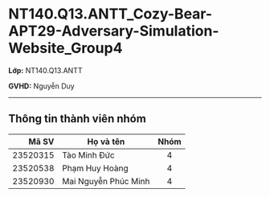 # NT140.Q13.ANTT_Cozy-Bear-APT29-Adversary-Simulation-Website_Group4

**Lớp:** NT140.Q13.ANTT

**GVHD:** Nguyễn Duy

---

## Thông tin thành viên nhóm 

|   Mã SV  | Họ và tên               | Nhóm |
| -------: | ----------------------- | :--: |
| 23520315 | Tào Minh Đức	           |  4   |
| 23520538 | Phạm Huy Hoàng	         |  4   |
| 23520930 | Mai Nguyễn Phúc Minh    |  4   |
